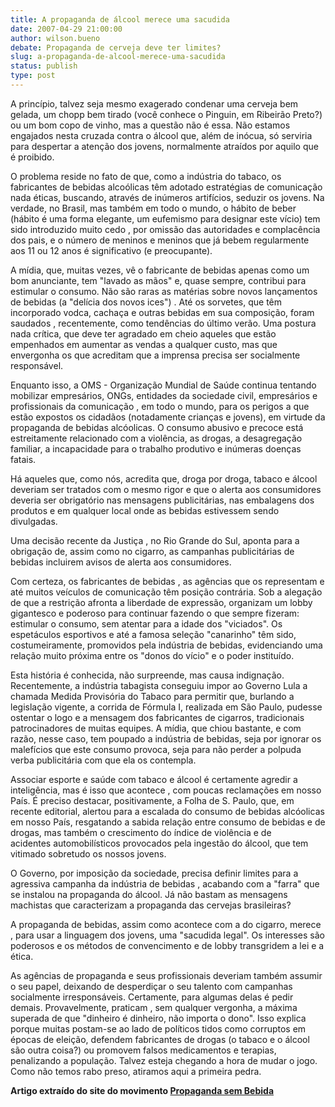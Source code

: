 ```yaml
---
title: A propaganda de álcool merece uma sacudida 
date: 2007-04-29 21:00:00
author: wilson.bueno
debate: Propaganda de cerveja deve ter limites?
slug: a-propaganda-de-alcool-merece-uma-sacudida
status: publish 
type: post
---
```


A princípio, talvez seja mesmo exagerado condenar uma cerveja bem gelada, um chopp bem tirado (você conhece o Pinguin, em Ribeirão Preto?) ou um bom copo de vinho, mas a questão não é essa. Não estamos engajados nesta cruzada contra o álcool que, além de inócua, só serviria para despertar a atenção dos jovens, normalmente atraídos por aquilo que é proibido.  
  
O problema reside no fato de que, como a indústria do tabaco, os  
fabricantes de bebidas alcoólicas têm adotado estratégias de comunicação nada éticas, buscando, através de inúmeros artifícios, seduzir os jovens. Na verdade, no Brasil, mas também em todo o mundo, o hábito de beber (hábito é uma forma elegante, um eufemismo para designar este vício) tem sido introduzido muito cedo , por omissão das autoridades e complacência dos pais, e o número de meninos e meninos que já bebem regularmente aos 11 ou 12 anos é significativo (e preocupante).  
  
A mídia, que, muitas vezes, vê o fabricante de bebidas apenas como um bom anunciante, tem "lavado as mãos" e, quase sempre, contribui para estimular o consumo. Não são raras as matérias sobre novos lançamentos de bebidas (a "delícia dos novos ices") . Até os sorvetes, que têm incorporado vodca, cachaça e outras bebidas em sua composição, foram saudados , recentemente, como tendências do último verão. Uma postura nada crítica, que deve ter agradado em cheio aqueles que estão empenhados em aumentar as vendas a qualquer custo, mas que envergonha os que acreditam que a imprensa precisa ser socialmente responsável.  
  
Enquanto isso, a OMS - Organização Mundial de Saúde continua tentando mobilizar empresários, ONGs, entidades da sociedade civil, empresários e profissionais da comunicação , em todo o mundo, para os perigos a que estão expostos os cidadãos (notadamente crianças e jovens), em virtude da propaganda de bebidas alcóolicas. O consumo abusivo e precoce está estreitamente relacionado com a violência, as drogas, a desagregação familiar, a incapacidade para o trabalho produtivo e inúmeras doenças fatais.  
  
Há aqueles que, como nós, acredita que, droga por droga, tabaco e álcool deveriam ser tratados com o mesmo rigor e que o alerta aos consumidores deveria ser obrigatório nas mensagens publicitárias, nas embalagens dos produtos e em qualquer local onde as bebidas estivessem sendo divulgadas.   
  
Uma decisão recente da Justiça , no Rio Grande do Sul, aponta para a obrigação de, assim como no cigarro, as campanhas publicitárias de bebidas incluirem avisos de alerta aos consumidores.  
  
Com certeza, os fabricantes de bebidas , as agências que os representam e até muitos veículos de comunicação têm posição contrária. Sob a alegação de que a restrição afronta a liberdade de expressão, organizam um lobby gigantesco e poderoso para continuar fazendo o que sempre fizeram: estimular o consumo, sem atentar para a idade dos "viciados". Os espetáculos esportivos e até a famosa seleção "canarinho" têm sido, costumeiramente, promovidos pela indústria de bebidas, evidenciando uma relação muito próxima entre os "donos do vício" e o poder instituído.  
  
Esta história é conhecida, não surpreende, mas causa indignação. Recentemente, a indústria tabagista conseguiu impor ao Governo Lula a chamada Medida Provisória do Tabaco para permitir que, burlando a legislação vigente, a corrida de Fórmula I, realizada em São Paulo, pudesse ostentar o logo e a mensagem dos fabricantes de cigarros, tradicionais patrocinadores de muitas equipes. A mídia, que chiou bastante, e com razão, nesse caso, tem poupado a indústria de bebidas, seja por ignorar os malefícios que este consumo provoca, seja para não perder a polpuda verba publicitária com que ela os contempla.  
  
Associar esporte e saúde com tabaco e álcool é certamente agredir a inteligência, mas é isso que acontece , com poucas reclamações em nosso País. É preciso destacar, positivamente, a Folha de S. Paulo, que, em recente editorial, alertou para a escalada do consumo de bebidas alcóolicas em nosso País, resgatando a sabida relação entre consumo de bebidas e de drogas, mas também o crescimento do índice de violência e de  
acidentes automobilísticos provocados pela ingestão do álcool, que tem vitimado sobretudo os nossos jovens.  
  
O Governo, por imposição da sociedade, precisa definir limites para a agressiva campanha da indústria de bebidas , acabando com a "farra" que se instalou na propaganda do álcool. Já não bastam as mensagens machistas que caracterizam a propaganda das cervejas brasileiras?  
  
A propaganda de bebidas, assim como acontece com a do cigarro, merece , para usar a linguagem dos jovens, uma "sacudida legal". Os interesses são poderosos e os métodos de convencimento e de lobby transgridem a lei e a ética.  
  
As agências de propaganda e seus profissionais deveriam também assumir o seu papel, deixando de desperdiçar o seu talento com campanhas socialmente irresponsáveis. Certamente, para algumas delas é pedir demais. Provavelmente, praticam , sem qualquer vergonha, a máxima superada de que "dinheiro é dinheiro, não importa o dono". Isso explica porque muitas postam-se ao lado de políticos tidos como corruptos em épocas de eleição, defendem fabricantes de drogas (o tabaco e o álcool são outra coisa?) ou promovem falsos medicamentos e terapias, penalizando a população. Talvez esteja chegando a hora de mudar o jogo. Como não temos rabo preso, atiramos aqui a primeira pedra.  
  
**Artigo extraído do site do movimento [Propaganda sem Bebida](http://www.propagandasembebida.org.br)** 
